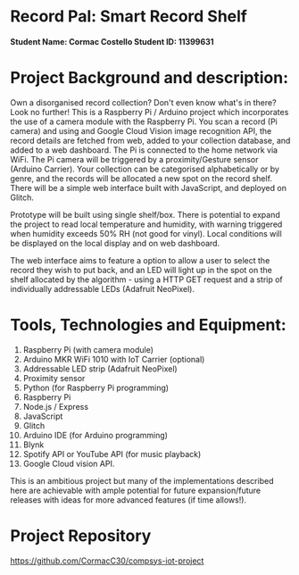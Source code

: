 # Record Pal: Smart Record Shelf
#### Student Name: Cormac Costello  Student ID: 11399631   

# Project Background and description:
Own a disorganised record collection? Don't even know what's in there?
Look no further!
This is a Raspberry Pi / Arduino project which incorporates the use of a camera module with the Raspberry Pi.
You scan a record (Pi camera) and using and Google Cloud Vision image recognition API, the record details are fetched from web, added to your collection database, and added to a web dashboard. The Pi is connected to the home network via WiFi. The Pi camera will be triggered by a proximity/Gesture sensor (Arduino Carrier).
Your collection can be categorised alphabetically or by genre, and the records will be allocated a new spot on the record shelf. There will be a simple web interface built with JavaScript, and deployed on Glitch. 

Prototype will be built using single shelf/box.
There is potential to expand the project to read local temperature and humidity, with warning triggered when humidity exceeds 50% RH (not good for vinyl). Local conditions will be displayed on the local display and on web dashboard.

The web interface aims to feature a option to allow a user to select the record they wish to put back, and an LED will light up in the spot on the shelf allocated by the algorithm - using a HTTP GET request and a strip of individually addressable LEDs (Adafruit NeoPixel).

# Tools, Technologies and Equipment:
1.	Raspberry Pi (with camera module)
2.	Arduino MKR WiFi 1010 with IoT Carrier (optional)
3.	Addressable LED strip (Adafruit NeoPixel)
4.	Proximity sensor
5.	Python (for Raspberry Pi programming)
6.	Raspberry Pi
7.	Node.js / Express
8.	JavaScript
9.	Glitch
10.	Arduino IDE (for Arduino programming)
11.	Blynk
12.	Spotify API or YouTube API (for music playback)
13. Google Cloud vision API.

This is an ambitious project but many of the implementations described here are achievable with ample potential for future expansion/future releases with ideas for more advanced features (if time allows!).

# Project Repository
https://github.com/CormacC30/compsys-iot-project

